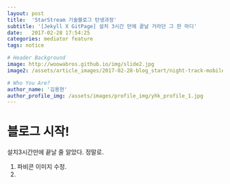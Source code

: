 ```yaml
---
layout: post
title:  'StarStream 기술블로그 탄생과정'
subtitle: '[Jekyll X GitPage] 설치 3시간 만에 끝날 거라던 그 한 마디'
date:   2017-02-28 17:54:25
categories: mediator feature
tags: notice

# Header Background
image: http://woowabros.github.io/img/slide2.jpg
image2: /assets/article_images/2017-02-28-blog_start/night-track-mobile.JPG

# Who You Are?
author_name: '김용현'
author_profile_img: /assets/images/profile_img/yhk_profile_1.jpg
---
```


# 블로그 시작!
설치3시간만에 끝날 줄 알았다. 정말로.

1. 파비콘 이미지 수정.
1.

